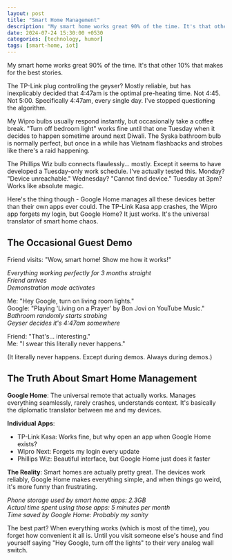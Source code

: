 ```yaml
---
layout: post
title: "Smart Home Management"
description: "My smart home works great 90% of the time. It's that other 10% that makes for the best stories. From geyser scheduling algorithms to Google Home being the ultimate device diplomat."
date: 2024-07-24 15:30:00 +0530
categories: [technology, humor]
tags: [smart-home, iot]
---
```


My smart home works great 90% of the time. It's that other 10% that makes for the best stories.

The TP-Link plug controlling the geyser? Mostly reliable, but has inexplicably decided that 4:47am is the optimal pre-heating time. Not 4:45. Not 5:00. Specifically 4:47am, every single day. I've stopped questioning the algorithm.

My Wipro bulbs usually respond instantly, but occasionally take a coffee break. "Turn off bedroom light" works fine until that one Tuesday when it decides to happen sometime around next Diwali. The Syska bathroom bulb is normally perfect, but once in a while has Vietnam flashbacks and strobes like there's a raid happening.

The Phillips Wiz bulb connects flawlessly... mostly. Except it seems to have developed a Tuesday-only work schedule. I've actually tested this. Monday? "Device unreachable." Wednesday? "Cannot find device." Tuesday at 3pm? Works like absolute magic.

Here's the thing though - Google Home manages all these devices better than their own apps ever could. The TP-Link Kasa app crashes, the Wipro app forgets my login, but Google Home? It just works. It's the universal translator of smart home chaos.

## The Occasional Guest Demo

Friend visits: "Wow, smart home! Show me how it works!"

*Everything working perfectly for 3 months straight*  
*Friend arrives*  
*Demonstration mode activates*

Me: "Hey Google, turn on living room lights."  
Google: "Playing 'Living on a Prayer' by Bon Jovi on YouTube Music."  
*Bathroom randomly starts strobing*  
*Geyser decides it's 4:47am somewhere*  

Friend: "That's... interesting."  
Me: "I swear this literally never happens."

(It literally never happens. Except during demos. Always during demos.)

## The Truth About Smart Home Management

**Google Home**: The universal remote that actually works. Manages everything seamlessly, rarely crashes, understands context. It's basically the diplomatic translator between me and my devices.

**Individual Apps**: 
- TP-Link Kasa: Works fine, but why open an app when Google Home exists?
- Wipro Next: Forgets my login every update
- Phillips Wiz: Beautiful interface, but Google Home just does it faster

**The Reality**: Smart homes are actually pretty great. The devices work reliably, Google Home makes everything simple, and when things go weird, it's more funny than frustrating.

*Phone storage used by smart home apps: 2.3GB*  
*Actual time spent using those apps: 5 minutes per month*  
*Time saved by Google Home: Probably my sanity*

The best part? When everything works (which is most of the time), you forget how convenient it all is. Until you visit someone else's house and find yourself saying "Hey Google, turn off the lights" to their very analog wall switch.